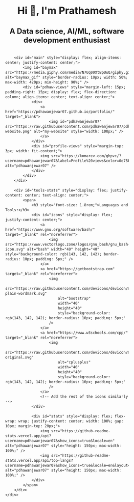 <body style="margin: 0; width: 100vw; display: flex; justify-content: center;">
    <div id="container" style="display: flex; flex-direction: column; width: 80%;">
        <div id="headings" style="text-align: center;">
            <span>
                <h1 style="font-size: 2rem;">Hi 👋, I'm Prathamesh</h1>
                <h2 style="font-size: 1.5rem;">A Data science, AI/ML, software development enthusiast</h2>
            </span>
        </div>

        <div id="main" style="display: flex; align-items: center; justify-content: center;">
            <img id="baymax" src="https://media.giphy.com/media/N7Uq00XtBpUuQ/giphy.gif" alt="baymax_gif" style="border-radius: 10px; width: 50%; max-width: 420px; min-height: 90%;" />
            <div id="pdhaw-views" style="margin-left: 15px; padding-right: 15px; display: flex; flex-direction: column; align-items: center; text-align: center;">
                <div>
                    <a href="https://pdhawanjewar07.github.io/portfolio/" target="_blank">
                        <img id="pdhawanjewar07" src="https://raw.githubusercontent.com/pdhawanjewar07/pdhawanjewar07/main/assets/my-website.png" alt="my-website" style="width: 100px;" />
                    </a>
                </div>
                <div id="profile-views" style="margin-top: 3px; width: fit-content;">
                    <img src="https://komarev.com/ghpvc/?username=pdhawanjewar07&label=Profile%20views&color=0e75b6&style=flat" alt="pdhawanjewar07" />
                </div>
            </div>
        </div>

        <div id="tools-stats" style="display: flex; justify-content: center; text-align: center;">
            <span>
                <h3 style="font-size: 1.8rem;">Languages and Tools:</h3>
                <div id="icons" style="display: flex; justify-content: center;">
                    <a href="https://www.gnu.org/software/bash/" target="_blank" rel="noreferrer">
                        <img src="https://www.vectorlogo.zone/logos/gnu_bash/gnu_bash-icon.svg" alt="bash" width="40" height="40" style="background-color: rgb(143, 142, 142); border-radius: 10px; padding: 5px;" />
                    </a>
                    <a href="https://getbootstrap.com" target="_blank" rel="noreferrer">
                        <img
                            src="https://raw.githubusercontent.com/devicons/devicon/master/icons/bootstrap/bootstrap-plain-wordmark.svg"
                            alt="bootstrap"
                            width="40"
                            height="40"
                            style="background-color: rgb(143, 142, 142); border-radius: 10px; padding: 5px;"
                        />
                    </a>
                    <a href="https://www.w3schools.com/cpp/" target="_blank" rel="noreferrer">
                        <img
                            src="https://raw.githubusercontent.com/devicons/devicon/master/icons/cplusplus/cplusplus-original.svg"
                            alt="cplusplus"
                            width="40"
                            height="40"
                            style="background-color: rgb(143, 142, 142); border-radius: 10px; padding: 5px;"
                        />
                    </a>
                    <!-- Add the rest of the icons similarly -->
                </div>

                <div id="stats" style="display: flex; flex-wrap: wrap; justify-content: center; width: 100%; gap: 10px; margin-top: 20px;">
                    <img src="https://github-readme-stats.vercel.app/api?username=pdhawanjewar07&show_icons=true&locale=en" alt="pdhawanjewar07" style="height: 150px; max-width: 100%;" />
                    <img src="https://github-readme-stats.vercel.app/api/top-langs?username=pdhawanjewar07&show_icons=true&locale=en&layout=compact" alt="pdhawanjewar07" style="height: 150px; max-width: 100%;" />
                </div>
            </span>
        </div>
    </div>
</body>
